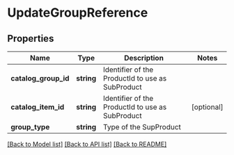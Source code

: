 # UpdateGroupReference

## Properties
Name | Type | Description | Notes
------------ | ------------- | ------------- | -------------
**catalog_group_id** | **string** | Identifier of the ProductId to use as SubProduct | 
**catalog_item_id** | **string** | Identifier of the ProductId to use as SubProduct | [optional] 
**group_type** | **string** | Type of the SupProduct | 

[[Back to Model list]](../README.md#documentation-for-models) [[Back to API list]](../README.md#documentation-for-api-endpoints) [[Back to README]](../README.md)


